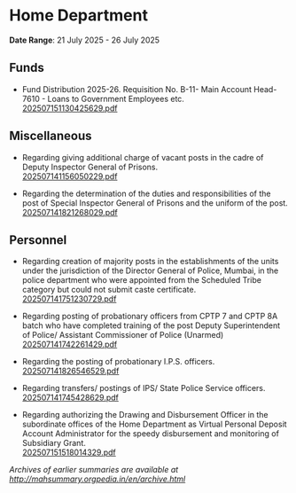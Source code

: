 # Home Department

**Date Range**: 21 July 2025 - 26 July 2025


## Funds
- Fund Distribution 2025-26. Requisition No. B-11- Main Account Head-7610 - Loans to Government Employees etc.\
  [202507151130425629.pdf](https://gr.maharashtra.gov.in/Site/Upload/Government%20Resolutions/English/202507151130425629.pdf)

## Miscellaneous
- Regarding giving additional charge of vacant posts in the cadre of Deputy Inspector General of Prisons.\
  [202507141156050229.pdf](https://gr.maharashtra.gov.in/Site/Upload/Government%20Resolutions/English/202507141156050229.pdf)

- Regarding the determination of the duties and responsibilities of the post of Special Inspector General of Prisons and the uniform of the post.\
  [202507141821268029.pdf](https://gr.maharashtra.gov.in/Site/Upload/Government%20Resolutions/English/202507141821268029.pdf)

## Personnel
- Regarding creation of majority posts in the establishments of the units under the jurisdiction of the Director General of Police, Mumbai, in the police department who were appointed from the Scheduled Tribe category but could not submit caste certificate.\
  [202507141751230729.pdf](https://gr.maharashtra.gov.in/Site/Upload/Government%20Resolutions/English/202507141751230729.pdf)

- Regarding posting of probationary officers from CPTP 7 and CPTP 8A batch who have completed training of the post Deputy Superintendent of Police/ Assistant Commissioner of Police (Unarmed)\
  [202507141742261429.pdf](https://gr.maharashtra.gov.in/Site/Upload/Government%20Resolutions/English/202507141742261429.pdf)

- Regarding the posting of probationary I.P.S. officers.\
  [202507141826546529.pdf](https://gr.maharashtra.gov.in/Site/Upload/Government%20Resolutions/English/202507141826546529.pdf)

- Regarding transfers/ postings of IPS/ State Police Service officers.\
  [202507141745428629.pdf](https://gr.maharashtra.gov.in/Site/Upload/Government%20Resolutions/English/202507141745428629.pdf)

- Regarding authorizing the Drawing and Disbursement Officer in the subordinate offices of the Home Department as Virtual Personal Deposit Account Administrator for the speedy disbursement and monitoring of Subsidiary Grant.\
  [202507151518014329.pdf](https://gr.maharashtra.gov.in/Site/Upload/Government%20Resolutions/English/202507151518014329.pdf)


*Archives of earlier summaries are available at http://mahsummary.orgpedia.in/en/archive.html*